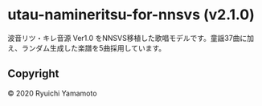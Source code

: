 # utau-namineritsu-for-nnsvs (v2.1.0)

波音リツ・キレ音源 Ver1.0 をNNSVS移植した歌唱モデルです。童謡37曲に加え、ランダム生成した楽譜を5曲採用しています。



## Copyright

© 2020 Ryuichi Yamamoto